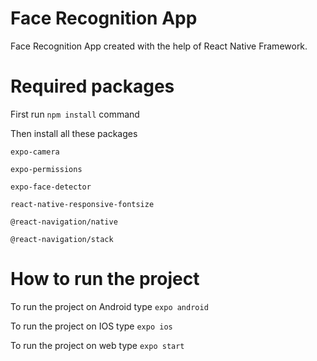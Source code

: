 # Face Recognition App
Face Recognition App created with the help of React Native Framework.

# Required packages
First run `npm install` command

Then install all these packages

`expo-camera`

`expo-permissions`

`expo-face-detector`

`react-native-responsive-fontsize`

`@react-navigation/native`

`@react-navigation/stack`

# How to run the project
To run the project on Android type `expo android`

To run the project on IOS type `expo ios`

To run the project on web type `expo start`

